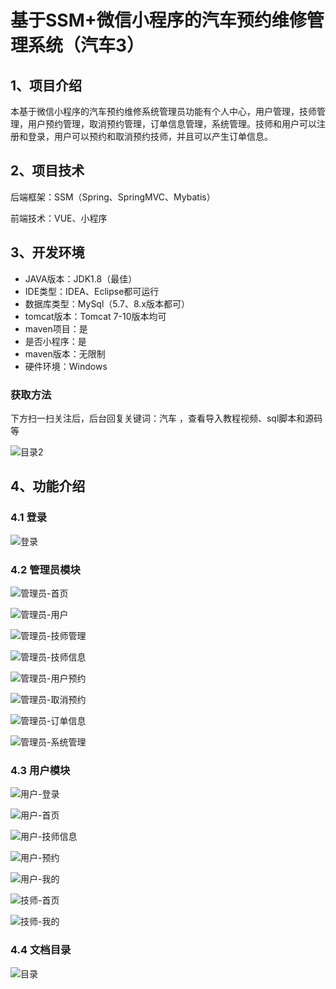 # 基于SSM+微信小程序的汽车预约维修管理系统（汽车3）


## 1、项目介绍

本基于微信小程序的汽车预约维修系统管理员功能有个人中心，用户管理，技师管理，用户预约管理，取消预约管理，订单信息管理，系统管理。技师和用户可以注册和登录，用户可以预约和取消预约技师，并且可以产生订单信息。

## 2、项目技术

后端框架：SSM（Spring、SpringMVC、Mybatis）

前端技术：VUE、小程序

## 3、开发环境

- JAVA版本：JDK1.8（最佳）
- IDE类型：IDEA、Eclipse都可运行
- 数据库类型：MySql（5.7、8.x版本都可） 
- tomcat版本：Tomcat 7-10版本均可
- maven项目：是
- 是否小程序：是
- maven版本：无限制
- 硬件环境：Windows
###  获取方法

下方扫一扫关注后，后台回复关键词：汽车 ，查看导入教程视频、sql脚本和源码等

![目录2](https://www.codemarket.fun/202407032155305.png)


## 4、功能介绍

### 4.1 登录

![登录](https://www.codemarket.fun/202407211731397.png)

### 4.2 管理员模块

![管理员-首页](https://www.codemarket.fun/202407211731294.png)

![管理员-用户](https://www.codemarket.fun/202407211731795.png)

![管理员-技师管理](https://www.codemarket.fun/202407211731277.png)

![管理员-技师信息](https://www.codemarket.fun/202407211731268.png)

![管理员-用户预约](https://www.codemarket.fun/202407211731905.png)

![管理员-取消预约](https://www.codemarket.fun/202407211731296.png)

![管理员-订单信息](https://www.codemarket.fun/202407211731255.png)

![管理员-系统管理](https://www.codemarket.fun/202407211731311.png)

### 4.3 用户模块

![用户-登录](https://www.codemarket.fun/202407211732955.png)

![用户-首页](https://www.codemarket.fun/202407211732978.png)

![用户-技师信息](https://www.codemarket.fun/202407211732967.png)

![用户-预约](https://www.codemarket.fun/202407211732004.png)

![用户-我的](https://www.codemarket.fun/202407211732001.png)

![技师-首页](https://www.codemarket.fun/202407211732016.png)

![技师-我的](https://www.codemarket.fun/202407211732333.png)

### 4.4 文档目录

![目录](https://www.codemarket.fun/202407211732311.png)

